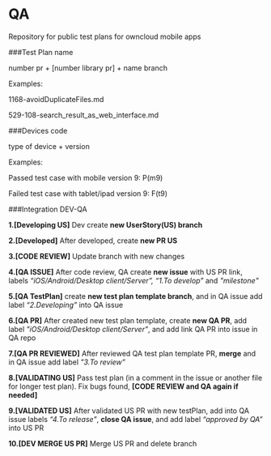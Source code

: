 # QA
Repository for public test plans for owncloud mobile apps


###Test Plan name

number pr + [number library pr] + name branch

Examples:   

1168-avoidDuplicateFiles.md

529-108-search_result_as_web_interface.md

###Devices code

type of device + version 

Examples:

Passed test case with mobile version 9: P(m9)

Failed test case with tablet/ipad version 9: F(t9)


###Integration DEV-QA

**1.[Developing US]** Dev create **new UserStory(US) branch**

**2.[Developed]** After developed, create **new PR US**

**3.[CODE REVIEW]** Update branch with new changes

**4.[QA ISSUE]** After code review, QA create **new issue** with US PR link, labels <em>“iOS/Android/Desktop client/Server”, “1.To develop"</em> and <em>"milestone"</em>

**5.[QA TestPlan]** create **new test plan template branch**, and in QA issue add label <em>“2.Developing”</em> into QA issue

**6.[QA PR]** After created new test plan template, create **new QA PR**, add label <em>"iOS/Android/Desktop client/Server"</em>, and add link QA PR into issue in QA repo

**7.[QA PR REVIEWED]** After reviewed QA test plan template PR, **merge** and in QA issue add label <em>"3.To review”</em> 

**8.[VALIDATING US]**  Pass test plan (in a comment in the issue or another file for longer test plan). Fix bugs found, **[CODE REVIEW and QA again if needed]**

**9.[VALIDATED US]** After validated US PR with new testPlan, add into QA issue labels <em>“4.To release"</em>, **close QA issue**, and add label <em>“approved by QA”</em> into US PR

**10.[DEV MERGE US PR]** Merge US PR and delete branch
